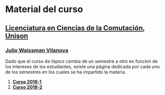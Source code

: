 # Material del curso
## [Licenciatura en Ciencias de la Comutación](http://cc.uson.mx), [Unison](https://www.unison.mx)
### [Julio Waissman Vilanova](http://mat.uson.mx/~juliowaissman/)

Dado que el curso de tópico cambia de un semestre a otro en funcion de los intereses de los estudiantes, existe una página dedicada por cada uno de los semestres en los cuales se ha impartido la materia.

1. [**Curso 2018-1**](https://topicos-ia-unison.github.io/curso-2018-1/)
2. [**Curso 2018-2**](https://topicos-ia-unison.github.io/curso-2018-2/)
